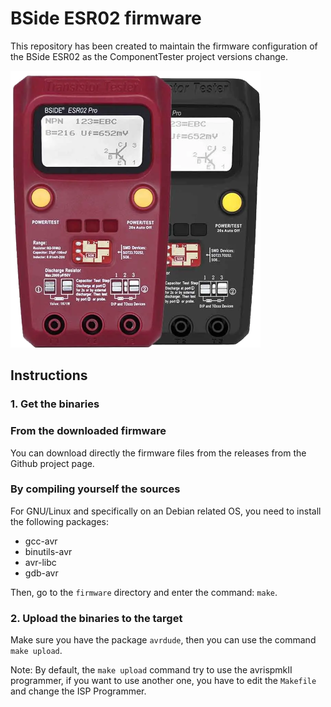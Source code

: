 # BSide ESR02 firmware

This repository has been created to maintain the firmware configuration of the BSide ESR02 as the ComponentTester project versions change.

![BSide ESR02 picture](bside_esr02.png)

## Instructions

### 1. Get the binaries

### From the downloaded firmware

You can download directly the firmware files from the releases from the Github project page.

### By compiling yourself the sources

For GNU/Linux and specifically on an Debian related OS, you need to install the following packages:

- gcc-avr
- binutils-avr
- avr-libc
- gdb-avr

Then, go to the `firmware` directory and enter the command: `make`.

### 2. Upload the binaries to the target

Make sure you have the package `avrdude`, then you can use the command `make upload`.

Note: By default, the `make upload` command try to use the avrispmkII programmer, if you want to use another one,
you have to edit the `Makefile` and change the ISP Programmer.
